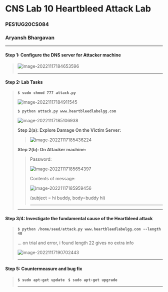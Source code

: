 # CNS Lab 10 Heartbleed Attack Lab

### PES1UG20CS084

### Aryansh Bhargavan

---

#### Step 1: Configure the DNS server for Attacker machine

>![image-20221117184653596](C:\Users\Aryansh\AppData\Roaming\Typora\typora-user-images\image-20221117184653596.png)
>
>---

#### Step 2: Lab Tasks

>**`$ sudo chmod 777 attack.py`**
>
>![image-20221117184911545](C:\Users\Aryansh\AppData\Roaming\Typora\typora-user-images\image-20221117184911545.png)
>
>**`$ python attack.py www.heartbleedlabelgg.com`**
>
>![image-20221117185106938](C:\Users\Aryansh\AppData\Roaming\Typora\typora-user-images\image-20221117185106938.png)
>
>**Step 2(a): Explore Damage On the Victim Server:**
>
>>![image-20221117185436224](C:\Users\Aryansh\AppData\Roaming\Typora\typora-user-images\image-20221117185436224.png)
>
>**Step 2(b): On Attacker machine:**
>
>>Password:
>>
>>![image-20221117185654397](C:\Users\Aryansh\AppData\Roaming\Typora\typora-user-images\image-20221117185654397.png)
>>
>>Contents of message:
>>
>>![image-20221117185959456](C:\Users\Aryansh\AppData\Roaming\Typora\typora-user-images\image-20221117185959456.png)
>>
>>(subject = hi buddy, body=buddy hi)
>>
>>---
>
>---

#### Step 3/4: Investigate the fundamental cause of the Heartbleed attack

>**`$ python /home/seed/attack.py www.heartbleedlabelgg.com --length 40`**
>
>... on trial and error, i found length 22 gives no extra info
>
>![image-20221117190702443](C:\Users\Aryansh\AppData\Roaming\Typora\typora-user-images\image-20221117190702443.png)
>
>---

#### Step 5: Countermeasure and bug fix

>**`$ sudo apt-get update `**
>**`$ sudo apt-get upgrade`**
>
>---


